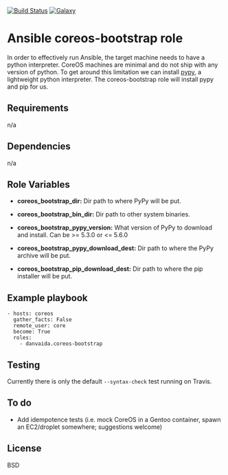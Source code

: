 [![Build Status](https://travis-ci.org/danvaida/ansible-roles-coreos-bootstrap.svg?branch=master)](https://travis-ci.org/danvaida/ansible-roles-coreos-bootstrap)
[![Galaxy](https://img.shields.io/ansible/role/14882.svg)](https://galaxy.ansible.com/danvaida/coreos-bootstrap/)

# Ansible coreos-bootstrap role

In order to effectively run Ansible, the target machine needs to have a python interpreter. CoreOS machines are minimal and do not ship with any version of python. To get around this limitation we can install [pypy](http://pypy.org/), a lightweight python interpreter. The coreos-bootstrap role will install pypy and pip for us.

## Requirements

n/a

## Dependencies

n/a

## Role Variables

* __coreos_bootstrap_dir:__
  Dir path to where PyPy will be put.

* __coreos_bootstrap_bin_dir:__
  Dir path to other system binaries.

* __coreos_bootstrap_pypy_version:__
  What version of PyPy to download and install. Can be >= 5.3.0 or <= 5.6.0

* __coreos_bootstrap_pypy_download_dest:__
  Dir path to where the PyPy archive will be put.

* __coreos_bootstrap_pip_download_dest:__
  Dir path to where the pip installer will be put.

## Example playbook

    - hosts: coreos
      gather_facts: False
      remote_user: core
      become: True
      roles:
        - danvaida.coreos-bootstrap

## Testing

Currently there is only the default `--syntax-check` test running on Travis.

## To do

* Add idempotence tests (i.e. mock CoreOS in a Gentoo container, spawn an EC2/droplet somewhere; suggestions welcome)

## License

BSD
